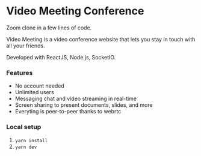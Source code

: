 # Video Meeting Conference

Zoom clone in a few lines of code.

Video Meeting is a video conference website that lets you stay in touch with all your friends.

Developed with ReactJS, Node.js, SocketIO.



### Features

- No account needed
- Unlimited users
- Messaging chat and video streaming in real-time
- Screen sharing to present documents, slides, and more
- Everyting is peer-to-peer thanks to webrtc

### Local setup

1. `yarn install`
2. `yarn dev`
